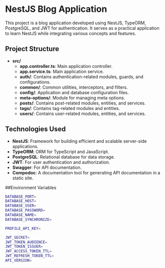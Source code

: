 # NestJS Blog Application

This project is a blog application developed using NestJS, TypeORM, PostgreSQL, and JWT for authentication. It serves as a practical application to learn NestJS while integrating various concepts and features.

## Project Structure

- **src/**
  - **app.controller.ts**: Main application controller.
  - **app.service.ts**: Main application service.
  - **auth/**: Contains authentication-related modules, guards, and configurations.
  - **common/**: Common utilities, interceptors, and filters.
  - **config/**: Application and database configuration files.
  - **meta-options/**: Module for managing meta options.
  - **posts/**: Contains post-related modules, entities, and services.
  - **tags/**: Contains tag-related modules and entities.
  - **users/**: Contains user-related modules, entities, and services.

## Technologies Used

- **NestJS**: Framework for building efficient and scalable server-side applications.
- **TypeORM**: ORM for TypeScript and JavaScript.
- **PostgreSQL**: Relational database for data storage.
- **JWT**: For user authentication and authorization.
- **Swagger**: For API documentation.
- **Compodoc**: A documentation tool for generating API documentation in a static site.


##Environment Variables
```bash
DATABASE_PORT=
DATABASE_HOST=
DATABASE_USER=
DATABASE_PASSWORD=
DATABASE_NAME=
DATABASE_SYNCHRONIZE=

PROFILE_API_KEY=

JWT_SECRET=
JWT_TOKEN_AUDIENCE=
JWT_TOKEN_ISSUER=
JWT_ACCESS_TOKEN_TTL=
JWT_REFRESH_TOKEN_TTL=
API_VERSION=
